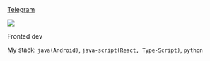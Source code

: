 <div><a href='t.me/denis-hik'>Telegram</a> </h1> </div>

![](https://i.pinimg.com/originals/eb/ed/e5/ebede532f6f5cf644a3fcf79d14b046c.gif)

Fronted dev

My stack:
`java(Android)`, `java-script(React, Type-Script)`, `python`
